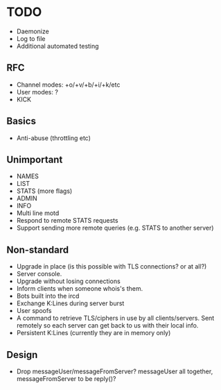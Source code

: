 # TODO
  * Daemonize
  * Log to file
  * Additional automated testing


## RFC
  * Channel modes: +o/+v/+b/+i/+k/etc
  * User modes: ?
  * KICK


## Basics
  * Anti-abuse (throttling etc)


## Unimportant
  * NAMES
  * LIST
  * STATS (more flags)
  * ADMIN
  * INFO
  * Multi line motd
  * Respond to remote STATS requests
  * Support sending more remote queries (e.g. STATS to another server)


## Non-standard
  * Upgrade in place (is this possible with TLS connections? or at all?)
  * Server console.
  * Upgrade without losing connections
  * Inform clients when someone whois's them.
  * Bots built into the ircd
  * Exchange K:Lines during server burst
  * User spoofs
  * A command to retrieve TLS/ciphers in use by all clients/servers. Sent
    remotely so each server can get back to us with their local info.
  * Persistent K:Lines (currently they are in memory only)


## Design
  * Drop messageUser/messageFromServer? messageUser all together,
    messageFromServer to be reply()?
